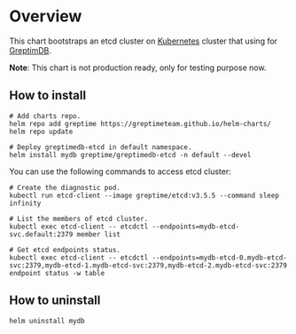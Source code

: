 # Overview

This chart bootstraps an etcd cluster on [Kubernetes](http://kubernetes.io) cluster that using for [GreptimDB](../greptimedb/README.md).

**Note**: This chart is not production ready, only for testing purpose now.

## How to install

```console
# Add charts repo.
helm repo add greptime https://greptimeteam.github.io/helm-charts/
helm repo update

# Deploy greptimedb-etcd in default namespace.
helm install mydb greptime/greptimedb-etcd -n default --devel
```

You can use the following commands to access etcd cluster:

```console
# Create the diagnostic pod.
kubectl run etcd-client --image greptime/etcd:v3.5.5 --command sleep infinity

# List the members of etcd cluster.
kubectl exec etcd-client -- etcdctl --endpoints=mydb-etcd-svc.default:2379 member list

# Get etcd endpoints status.
kubectl exec etcd-client -- etcdctl --endpoints=mydb-etcd-0.mydb-etcd-svc:2379,mydb-etcd-1.mydb-etcd-svc:2379,mydb-etcd-2.mydb-etcd-svc:2379 endpoint status -w table
```

## How to uninstall

```console
helm uninstall mydb
```

